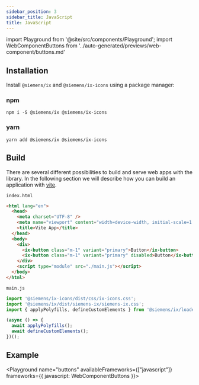 ```yaml
---
sidebar_position: 3
sidebar_title: JavaScript
title: JavaScript
---
```


import Playground from '@site/src/components/Playground';
import WebComponentButtons from '../auto-generated/previews/web-component/buttons.md'

## Installation

Install `@siemens/ix` and `@siemens/ix-icons` using a package manager:

### npm

```
npm i -S @siemens/ix @siemens/ix-icons
```

### yarn

```
yarn add @siemens/ix @siemens/ix-icons
```

## Build

There are several different possibilities to build and serve web apps with the library.
In the following section we will describe how you can build an application with [vite](https://vitejs.dev/guide/).

`index.html`

```html
<html lang="en">
  <head>
    <meta charset="UTF-8" />
    <meta name="viewport" content="width=device-width, initial-scale=1.0" />
    <title>Vite App</title>
  </head>
  <body>
    <div>
      <ix-button class="m-1" variant="primary">Button</ix-button>
      <ix-button class="m-1" variant="primary" disabled>Button</ix-button>
    </div>
    <script type="module" src="./main.js"></script>
  </body>
</html>
```

`main.js`

```javascript
import '@siemens/ix-icons/dist/css/ix-icons.css';
import '@siemens/ix/dist/siemens-ix/siemens-ix.css';
import { applyPolyfills, defineCustomElements } from '@siemens/ix/loader';

(async () => {
  await applyPolyfills();
  await defineCustomElements();
})();
```

## Example

<Playground
name="buttons"
availableFrameworks={["javascript"]}
frameworks={{
  javascript: WebComponentButtons
}}>
</Playground>
